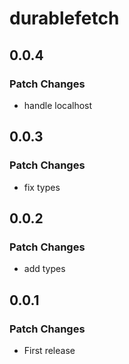 # durablefetch

## 0.0.4

### Patch Changes

-   handle localhost

## 0.0.3

### Patch Changes

-   fix types

## 0.0.2

### Patch Changes

-   add types

## 0.0.1

### Patch Changes

-   First release
